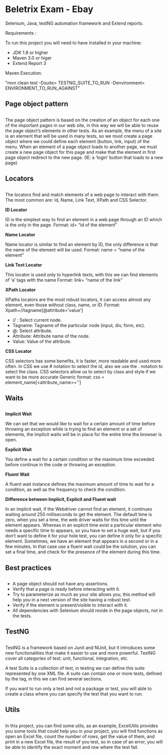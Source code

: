 # Beletrix Exam - Ebay

Selenium, Java, testNG automation framework and Extend reports.

Requirements :

To run this project you will need to have installed in your machine:

- JDK 1.8 or higher
- Maven 3.0 or higer
- Extend Report 3

Maven Execution:

"mvn clean test -Dsuite= TESTNG_SUITE_TO_RUN -Denvironment= ENVIRONMENT_TO_RUN_AGAINST"



## Page object pattern <h2>

The page object pattern is based on the creation of an object for each one of the important pages in our web site, in this way we will be able to reuse the page object’s elements in other tests.
As an example, the menu of a site is an element that will be used in many tests, so we must create a page object where we could define each element (button, link, input) of the menu.
When an element of a page object loads to another page, we must create a new page object for this page and make that the element in first page object redirect to the new page. (IE: a ‘login’ button that loads to a new page)

## Locators <h2>

The locators find and match elements of a web page to interact with them. The most common are: Id, Name, Link Text, XPath and CSS Selector.

**ID Locator**

ID is the simplest way to find an element in a web page through an ID which is the only in the page.
Format: id= “id of the element”


**Name Locator**

Name locator is similar to find an element by ID, the only difference is that the name of the element will be used.
Format: name = “name of the element”

**Link Text Locator**

This locator is used only to hyperlink texts, with this we can find elements of ‘a’ tags with the name
 Format: link= “name of the link”

**XPath Locator**

XPaths locators are the most robust locators, it can access almost any element, even those without class, name, or ID.
Format: Xpath=//tagname[@attribute='value']
- // : Select current node.
- Tagname: Tagname of the particular node (input, div, form, etc).
- @: Select attribute.
- Attribute: Attribute name of the node.
- Value: Value of the attribute.

**CSS Locator**

CSS selectors has some benefits, it is faster, more readable and used more often. In CSS we use # notation to select the id, also we use the . notation to select the class.
CSS selectors allow us to select by class and style if we want to be more accurate
Generic format: css = element_name[<attribute_name>='<value>']
 
 
## Waits <h2>

**Implicit Wait**

We can set that we would like to wait for a certain amount of time before throwing an exception while is trying to find an element or a set of elements, the implicit waits will be in place for the entire time the browser is open.
 
**Explicit Wait**

You define a wait for a certain condition or the maximum time exceeded before continue in the code or throwing an exception.
 
**Fluent Wait**

A fluent wait instance defines the maximum amount of time to wait for a condition, as well as the frequency to check the condition.

**Difference between Implicit, Explicit and Fluent wait**
 
In an implicit wait, if the Webdriver cannot find an element, it continues waiting around 250 milliseconds to get the element. The default time is zero, when you set a time, the web driver waits for this time until the element appears.
Whereas in an explicit time exist a particular element who needs a specific time to appears, so you have to set a huge wait, but if you don’t want to define it for your hole test, you can define it only for a specific element.
Sometimes, we have an element that appears in a second or in a few minutes. In that case use a fluent wait could be the solution, you can set a final time, and check for the presence of the element during this time.

## Best practices <h2>

- A page object should not have any assertions.
- Verify that a page is ready before interacting with it.
- Try to parameterize as much as your site allows you, this method will help you in a next version of the site having a robust test.
- Verify if the element is present/visible to interact with it.
- All dependencies with Selenium should reside in the page objects, not in the tests. 

## TestNG <h2>

TestNG is a framework based on Junit and NUnit, but it introduces some new functionalities that make it easier to use and more powerful. TestNG cover all categories of test: unit, functional, integration, etc.

A test Suite is a collection of test, in testing we can define this suite represented by one XML file. A suite can contain one or more tests, defined by the <suite> tag, in this we can find several <test> sections.

If you want to run only a test and not a package or test, you will able to create a class where you can specify the test that you want to run.

## Utils <h2>
In this project, you can find some utils, as an example, ExcelUtils provides you some tools that could help you in your project, you will find functions as open an Excel file, count the number of rows, get the value of them, and print in a new Excel file, the result of you test, so in case of an error, you will be able to identify the exact moment and row where the test fail.
 


